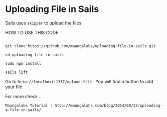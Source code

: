 Uploading File in Sails
=======================

Sails uses 	`skipper` to upload the files 

HOW TO USE THIS CODE

```

git clone https://github.com/maangalabs/uploading-file-in-sails.git

cd uploading-file-in-sails

sudo npm install

sails lift

```

Go to `http://localhost:1337/upload-file` . You will find a button to add your file 


For more check .. 

```
Maangalabs Tutorial : http://maangalabs.com/blog/2014/08/12/uploading-a-file-in-sails/
```